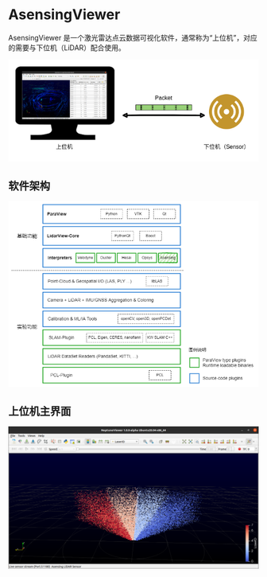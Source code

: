 # AsensingViewer

AsensingViewer 是一个激光雷达点云数据可视化软件，通常称为“上位机”，对应的需要与下位机（LiDAR）配合使用。

![](Docs/images/working-principle.png)

## 软件架构

![](Docs/images/LidarView-Framework.png)

## 上位机主界面

![](Docs/images/NeptuneViewer-Main-UI.png)
